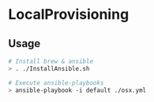 # LocalProvisioning

## Usage

```sh
# Install brew & ansible
> . ./InstallAnsible.sh

# Execute ansible-playbooks
> ansible-playbook -i default ./osx.yml
```